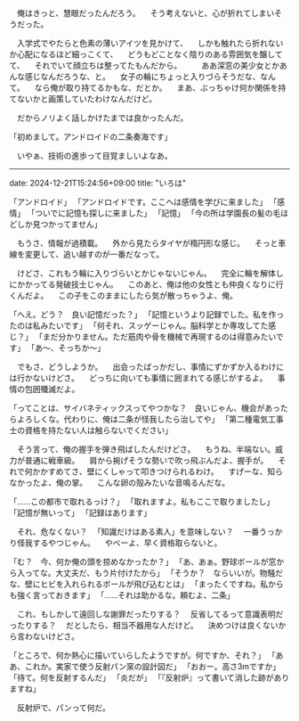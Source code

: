 　俺はきっと、慧眼だったんだろう。
　そう考えないと、心が折れてしまいそうだった。

　入学式でやたらと色素の薄いアイツを見かけて、
　しかも触れたら折れないか心配になるほど細っこくて、
　どうもどことなく陰りのある雰囲気を醸してて、
　それでいて顔立ちは整ってたもんだから。
　
　ああ深窓の美少女とかあんな感じなんだろうな、と。
　女子の輪にちょっと入りづらそうだな、なんて。
　なら俺が取り持てるかもな、だとか。
　まあ、ぶっちゃけ何か関係を持てないかと画策していたわけなんだけど。

　だからノリよく話しかけたまでは良かったんだ。



「初めまして。アンドロイドの二条奏海です」



　いやぁ、技術の進歩って目覚ましいよなあ。


---
date: 2024-12-21T15:24:56+09:00
title: "いろは"


「アンドロイド」
「アンドロイドです。ここへは感情を学びに来ました」
「感情」
「ついでに記憶も探しに来ました」
「記憶」
「今の所は学園長の髪の毛ほどしか見つかってません」

　もうさ、情報が過積載。
　外から見たらタイヤが楕円形な感じ。
　そっと車線を変更して、追い越すのが一番だなって。

　けどさ、これもう輪に入りづらいとかじゃないじゃん。
　完全に輪を解体しにかかってる発破技士じゃん。
　このあと、俺は他の女性とも仲良くなりに行くんだよ。
　この子をこのままにしたら気が散っちゃうよ、俺。

「へえ。どう？　良い記憶だった？」
「記憶というより記録でした。私を作ったのは私みたいです」
「何それ、スッゲーじゃん。脳科学とか専攻してた感じ？」
「まだ分かりません。ただ筋肉や骨を機械で再現するのは得意みたいです」
「あ〜、そっちか〜」

　でもさ、どうしようか。
　出会ったばっかだし、事情にずかずか入るわけには行かないけどさ。
　どっちに向いても事情に囲まれてる感じがするよ。
　事情の包囲殲滅だよ。

「ってことは、サイバネティックスってやつかな？　良いじゃん、機会があったらよろしくな。代わりに、俺は二条が怪我したら治してや」
「第二種電気工事士の資格を持たない人は触らないでください」

　そう言って、俺の握手を弾き飛ばしたんだけどさ。
　もうね、半端ない。威力が普通に戦車級。
　肩から捥げそうな勢いで吹っ飛ぶんだよ、握手が。
　それで何かかすめてさ、壁にくしゃって叩きつけられるわけ。
　すげーな、知らなかったよ、俺の掌。
　こんな卵の殻みたいな音鳴るんだな。

「……この都市で取れるっけ？」
「取れますよ。私もここで取りましたし」
「記憶が無いって」
「記録はあります」

　それ、危なくない？
　「知識だけはある素人」を意味しない？
　一番うっかり怪我するやつじゃん。
　やべーよ、早く資格取らないと。

「む？　今、何か俺の頭を掠めなかったか？」
「あ、あぁ。野球ボールが窓から入ってな。大丈夫だ、もう片付けたから」
「そうか？　ならいいが。物騒だな、壁にヒビを入れられるボールが飛び込むとは」
「まったくですね。私からも強く言っておきます」
「……それは助かるな。頼むよ、二条」

　これ、もしかして遠回しな謝罪だったりする？
　反省してるって意識表明だったりする？
　だとしたら、相当不器用な人だけど。
　決めつけは良くないから言わないけどさ。

「ところで、何か熱心に描いていらしたようですが。何ですか、それ？」
「ああ、これか。実家で使う反射パン窯の設計図だ」
「おおー。高さ3mですか」
「待て。何を反射するんだ」
「炎だが」
「『反射炉』って書いて消した跡がありますね」

　反射炉で、パンって何だ。
　
　

